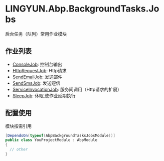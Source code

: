 # LINGYUN.Abp.BackgroundTasks.Jobs

后台任务（队列）常用作业模块  

## 作业列表  

* [ConsoleJob](./LINGYUN/Abp/BackgroundTasks/Jobs/ConsoleJob):							控制台输出  
* [HttpRequestJob](./LINGYUN/Abp/BackgroundTasks/Jobs/HttpRequestJob):					Http请求  
* [SendEmailJob](./LINGYUN/Abp/BackgroundTasks/Jobs/SendEmailJob):						发送邮件  
* [SendSmsJob](./LINGYUN/Abp/BackgroundTasks/Jobs/SendSmsJob):							发送短信  
* [ServiceInvocationJob](./LINGYUN/Abp/BackgroundTasks/Jobs/ServiceInvocationJob):		服务间调用（Http请求的扩展）  
* [SleepJob](./LINGYUN/Abp/BackgroundTasks/Jobs/SleepJob):								休眠,使作业延期执行  

## 配置使用

模块按需引用

```csharp
[DependsOn(typeof(AbpBackgroundTasksJobsModule))]
public class YouProjectModule : AbpModule
{
  // other
}
```
